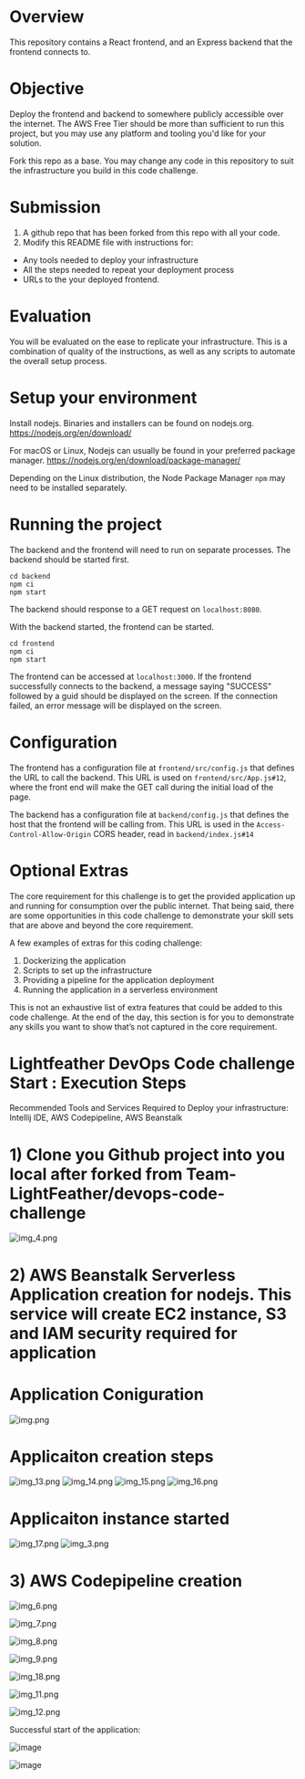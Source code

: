 # Overview
This repository contains a React frontend, and an Express backend that the frontend connects to.

# Objective
Deploy the frontend and backend to somewhere publicly accessible over the internet. The AWS Free Tier should be more than sufficient to run this project, but you may use any platform and tooling you'd like for your solution.

Fork this repo as a base. You may change any code in this repository to suit the infrastructure you build in this code challenge.

# Submission
1. A github repo that has been forked from this repo with all your code.
2. Modify this README file with instructions for:
* Any tools needed to deploy your infrastructure
* All the steps needed to repeat your deployment process
* URLs to the your deployed frontend.

# Evaluation
You will be evaluated on the ease to replicate your infrastructure. This is a combination of quality of the instructions, as well as any scripts to automate the overall setup process.

# Setup your environment
Install nodejs. Binaries and installers can be found on nodejs.org.
https://nodejs.org/en/download/

For macOS or Linux, Nodejs can usually be found in your preferred package manager.
https://nodejs.org/en/download/package-manager/

Depending on the Linux distribution, the Node Package Manager `npm` may need to be installed separately.

# Running the project
The backend and the frontend will need to run on separate processes. The backend should be started first.
```
cd backend
npm ci
npm start
```
The backend should response to a GET request on `localhost:8080`.

With the backend started, the frontend can be started.
```
cd frontend
npm ci
npm start
```
The frontend can be accessed at `localhost:3000`. If the frontend successfully connects to the backend, a message saying "SUCCESS" followed by a guid should be displayed on the screen.  If the connection failed, an error message will be displayed on the screen.

# Configuration
The frontend has a configuration file at `frontend/src/config.js` that defines the URL to call the backend. This URL is used on `frontend/src/App.js#12`, where the front end will make the GET call during the initial load of the page.

The backend has a configuration file at `backend/config.js` that defines the host that the frontend will be calling from. This URL is used in the `Access-Control-Allow-Origin` CORS header, read in `backend/index.js#14`

# Optional Extras
The core requirement for this challenge is to get the provided application up and running for consumption over the public internet. That being said, there are some opportunities in this code challenge to demonstrate your skill sets that are above and beyond the core requirement.

A few examples of extras for this coding challenge:
1. Dockerizing the application
2. Scripts to set up the infrastructure
3. Providing a pipeline for the application deployment
4. Running the application in a serverless environment

This is not an exhaustive list of extra features that could be added to this code challenge. At the end of the day, this section is for you to demonstrate any skills you want to show that’s not captured in the core requirement.

# Lightfeather DevOps Code challenge Start : Execution Steps

Recommended Tools and Services Required to Deploy your infrastructure:
Intellij IDE, AWS Codepipeline, AWS Beanstalk

#   1) Clone you Github project into you local after forked from Team-LightFeather/devops-code-challenge 
![img_4.png](img_4.png)

#   2) AWS Beanstalk Serverless Application creation for nodejs. This service will create EC2 instance, S3 and IAM security required for application

#   Application Coniguration
![img.png](img.png)

#   Applicaiton creation steps
![img_13.png](img_13.png)
![img_14.png](img_14.png)
![img_15.png](img_15.png)
![img_16.png](img_16.png)


#   Applicaiton instance started
![img_17.png](img_17.png)
![img_3.png](img_3.png)

#   3) AWS Codepipeline creation

![img_6.png](img_6.png) 

![img_7.png](img_7.png)

![img_8.png](img_8.png)

![img_9.png](img_9.png)

![img_18.png](img_18.png)

![img_11.png](img_11.png)

![img_12.png](img_12.png)

Successful start of the application:

![image](https://user-images.githubusercontent.com/109392082/179432380-2a192387-92fe-4aca-832c-b3d7cf58704e.png)

![image](https://user-images.githubusercontent.com/109392082/179432483-6c4b0d6d-cbb9-4df2-bd68-ebb114f997c7.png)


